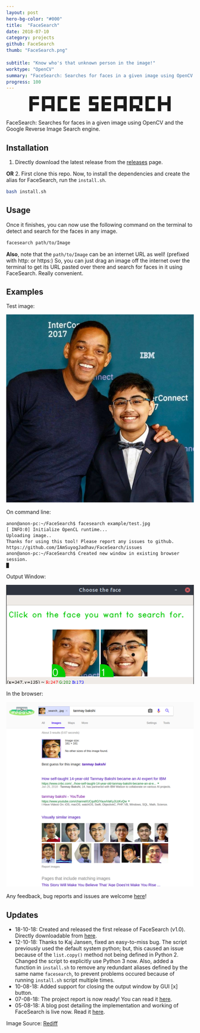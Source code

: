 ```yaml
---
layout: post
hero-bg-color: "#000"
title:  "FaceSearch"
date: 2018-07-10
category: projects
github: FaceSearch
thumb: "FaceSearch.png"

subtitle: "Know who's that unknown person in the image!"
worktype: "OpenCV"
summary: "FaceSearch: Searches for faces in a given image using OpenCV and the Google Reverse Image Search engine."
progress: 100
---
```


<center><pre>█▀▀ █▀▀█ █▀▀ █▀▀   █▀▀ █▀▀ █▀▀█ █▀▀█ █▀▀ █  █
█▀▀ █▄▄█ █   █▀▀   ▀▀█ █▀▀ █▄▄█ █▄▄▀ █   █▀▀█
▀   ▀  ▀ ▀▀▀ ▀▀▀   ▀▀▀ ▀▀▀ ▀  ▀ ▀ ▀▀ ▀▀▀ ▀  ▀</pre></center>  

FaceSearch: Searches for faces in a given image using OpenCV and the Google Reverse Image Search engine.

## Installation

1. Directly download the latest release from the [releases](https://github.com/IAmSuyogJadhav/FaceSearch/releases) page.

  **OR**
2. First clone this repo. Now, to install the dependencies and create the alias for FaceSearch, run the `install.sh`.
  ``` bash
  bash install.sh
  ```

## Usage
Once it finishes, you can now use the following command on the terminal to detect and search for the faces in any image.
``` bash
facesearch path/to/Image
```
**Also**, note that the `path/to/Image` can be an internet URL as well! (prefixed with http: or https:)
So, you can just drag an image off the internet over the terminal to get its URL pasted over there and search for faces in it using FaceSearch. Really convenient.

## Examples
Test image:

![alt text](/images/facesearch/test.jpg "Test image")

On command line:
```
anon@anon-pc:~/FaceSearch$ facesearch example/test.jpg
[ INFO:0] Initialize OpenCL runtime...
Uploading image..
Thanks for using this tool! Please report any issues to github.
https://github.com/IAmSuyogJadhav/FaceSearch/issues
anon@anon-pc:~/FaceSearch$ Created new window in existing browser session.
█
```
Output Window:

![alt text](/images/facesearch/test0.png "The output window")

In the browser:

![alt text](/images/facesearch/test1.png "Browser output")

Any feedback, bug reports and issues are welcome [here](https://github.com/IAmSuyogJadhav/FaceSearch/issues/new)!

## Updates
- 18-10-18: Created and released the first release of FaceSearch (v1.0). Directly downloadable from [here](https://github.com/IAmSuyogJadhav/FaceSearch/releases).
- 12-10-18: Thanks to Kaj Jansen, fixed an easy-to-miss bug. The script previously used the default system python; but, this caused an issue because of the `list.copy()` method not being defined in Python 2. Changed the script to explicitly use Python 3 now. Also, added a function in `install.sh` to remove any redundant aliases defined by the same name `facesearch`, to prevent problems occured because of running `install.sh` script multiple times.
- 10-08-18: Added support for closing the output window by GUI [x] button.
- 07-08-18: The project report is now ready! You can read it [here](/files/facesearch/Project_Report.pdf).
- 05-08-18: A blog post detailing the implementation and working of FaceSearch is live now. Read it [here](https://mlendeavours.wordpress.com/2018/08/05/facesearch/).


Image Source: [Rediff](http://im.rediff.com/getahead/2018/feb/26tanmay1.jpg)
